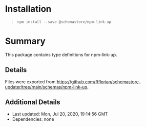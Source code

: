 # Installation
> `npm install --save @schemastore/npm-link-up`

# Summary
This package contains type definitions for npm-link-up.

## Details
Files were exported from https://github.com/ffflorian/schemastore-updater/tree/main/schemas/npm-link-up.

## Additional Details
* Last updated: Mon, Jul 20, 2020, 19:14:56 GMT
* Dependencies: none
